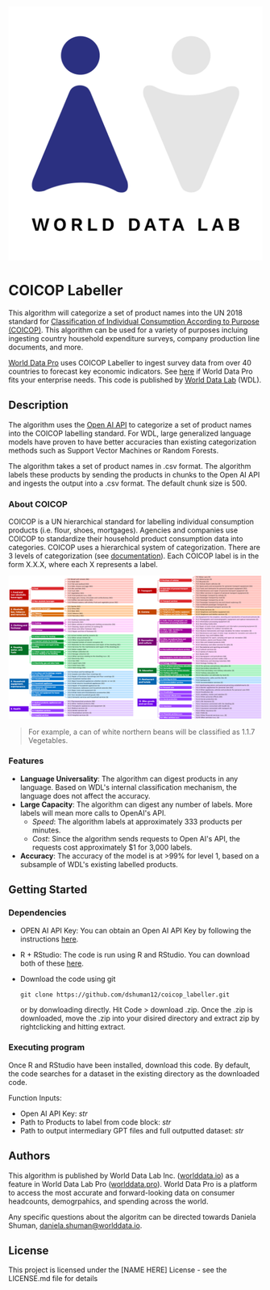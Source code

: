 ![wdl](images/wdl_square_logo.png)

# COICOP Labeller
This algorithm will categorize a set of product names into the UN 2018 standard for [Classification of Individual Consumption According to Purpose (COICOP)](https://unstats.un.org/unsd/classifications/Econ/Download/COICOP_2018_draft_publication.pdf). This algorithm can be used for a variety of purposes incluing ingesting country household expenditure surveys, company production line documents, and more. 

[World Data Pro](worlddata.pro) uses COICOP Labeller to ingest survey data from over 40 countries to forecast key economic indicators. See [here](worlddata.pro) if World Data Pro fits your enterprise needs. This code is published by [World Data Lab](worlddata.io) (WDL). 

## Description
The algorithm uses the [Open AI API](https://platform.openai.com/docs/overview) to categorize a set of product names into the COICOP labelling standard. For WDL, large generalized language models have proven to have better accuracies than existing categorization methods such as Support Vector Machines or Random Forests. 

The algorithm takes a set of product names in .csv format. The algorithm labels these products by sending the products in chunks to the Open AI API and ingests the output into a .csv format. The default chunk size is 500. 

### About COICOP
COICOP is a UN hierarchical standard for labelling individual consumption products (i.e. flour, shoes, mortgages). Agencies and companies use COICOP to standardize their household product consumption data into categories. 
COICOP uses a hierarchical system of categorization. There are 3 levels of categorization (see [documentation](https://unstats.un.org/unsd/classifications/Econ/Download/COICOP_2018_draft_publication.pdf)). Each COICOP label is in the form X.X.X, where each X represents a label. 

![wdl](images/coicop_tree.png)

> For example, a can of white northern beans will be classified as 1.1.7 Vegetables.  

### Features
- **Language Universality**: The algorithm can digest products in any language. Based on WDL's internal classification mechanism, the language does not affect the accuracy. 
- **Large Capacity**: The algorithm can digest any number of labels. More labels will mean more calls to OpenAI's API. 
    - *Speed*: The algorithm labels at approximately 333 products per minutes. 
    - *Cost*: Since the algorithm sends requests to Open AI's API, the requests cost approximately $1 for 3,000 labels. 
- **Accuracy**: The accuracy of the model is at >99% for level 1, based on a subsample of WDL's existing labelled products. 

## Getting Started

### Dependencies

- OPEN AI API Key: You can obtain an Open AI API Key by following the instructions [here](https://platform.openai.com/docs/overview). 
- R + RStudio: The code is run using R and RStudio. You can download both of these [here](https://posit.co/download/rstudio-desktop/). 
- Download the code using git

    ```
    git clone https://github.com/dshuman12/coicop_labeller.git
    ```
    or by donwloading directly. Hit Code > download .zip. Once the .zip is downloaded, move the .zip into your disired directory and extract zip by rightclicking and hitting extract. 

### Executing program

Once R and RStudio have been installed, download this code. By default, the code searches for a dataset in the existing directory as the downloaded code. 

Function Inputs: 
- Open AI API Key: *str*
- Path to Products to label from code block: *str*
- Path to output intermediary GPT files and full outputted dataset: *str*

## Authors
This algorithm is published by World Data Lab Inc. ([worlddata.io](https://worlddata.io/)) as a feature in World Data Lab Pro ([worlddata.pro](https://worlddata.pro/)). World Data Pro is a platform to access the most accurate and forward-looking data on consumer headcounts, demogrpahics, and spending across the world. 

Any specific questions about the algoritm can be directed towards Daniela Shuman, daniela.shuman@worlddata.io. 

## License

This project is licensed under the [NAME HERE] License - see the LICENSE.md file for details